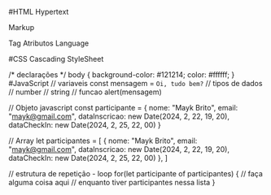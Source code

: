 #HTML
Hypertext

Markup

Tag
Atributos
Language

#CSS
Cascading StyleSheet

/* declarações */
body {
  background-color: #121214;
  color: #ffffff;
}
#JavaScript
// variaveis
const mensagem = `Oi, tudo bem?`
// tipos de dados
  // number
  // string
// funcao
alert(mensagem)

// Objeto javascript
const participante = {
  nome: "Mayk Brito",
  email: "mayk@gmail.com",
  dataInscricao: new Date(2024, 2, 22, 19, 20),
  dataCheckIn: new Date(2024, 2, 25, 22, 00)
}

// Array
let participantes = [
  {
    nome: "Mayk Brito",
    email: "mayk@gmail.com",
    dataInscricao: new Date(2024, 2, 22, 19, 20),
    dataCheckIn: new Date(2024, 2, 25, 22, 00)
  },
]

// estrutura de repetição - loop
for(let participante of participantes) {
  // faça alguma coisa aqui
  // enquanto tiver participantes nessa lista
}
